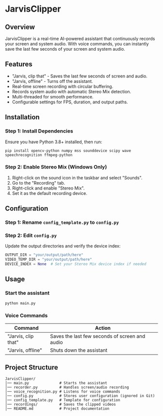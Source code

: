 # JarvisClipper

## Overview
JarvisClipper is a real-time AI-powered assistant that continuously records your screen and system audio. With voice commands, you can instantly save the last few seconds of your screen and system audio.

## Features
- "Jarvis, clip that" - Saves the last few seconds of screen and audio.
- "Jarvis, offline" - Turns off the assistant.
- Real-time screen recording with circular buffering.
- Records system audio with automatic Stereo Mix detection.
- Multi-threaded for smooth performance.
- Configurable settings for FPS, duration, and output paths.

## Installation

### Step 1: Install Dependencies
Ensure you have Python 3.8+ installed, then run:
```
pip install opencv-python numpy mss sounddevice scipy wave speechrecognition ffmpeg-python
```

### Step 2: Enable Stereo Mix (Windows Only)
1. Right-click on the sound icon in the taskbar and select "Sounds".
2. Go to the "Recording" tab.
3. Right-click and enable "Stereo Mix".
4. Set it as the default recording device.

## Configuration

### Step 1: Rename `config_template.py` to `config.py`

### Step 2: Edit `config.py`
Update the output directories and verify the device index:
```python
OUTPUT_DIR = "your/output/path/here"
VIDEO_TEMP_DIR = "your/output/path/here"
DEVICE_INDEX = None  # Set your Stereo Mix device index if needed
```

## Usage

### Start the assistant
```
python main.py
```

### Voice Commands
| Command            | Action |
|--------------------|----------------------------------|
| "Jarvis, clip that" | Saves the last few seconds of screen and audio |
| "Jarvis, offline" | Shuts down the assistant |

## Project Structure
```
JarvisClipper/
│── main.py              # Starts the assistant
│── recorder.py          # Handles screen/audio recording
│── voice_recognition.py # Listens for voice commands
│── config.py            # Stores user configuration (ignored in Git)
│── config_template.py   # Template for configuration
│── recordings/          # Saves the clipped videos
│── README.md            # Project documentation
```
